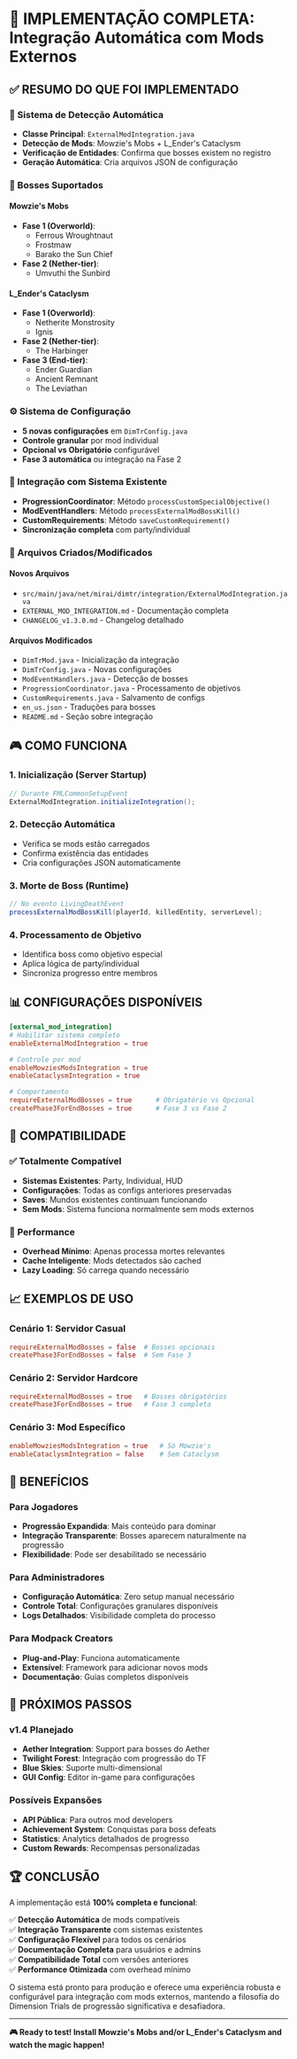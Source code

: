 # 🎉 IMPLEMENTAÇÃO COMPLETA: Integração Automática com Mods Externos

## ✅ RESUMO DO QUE FOI IMPLEMENTADO

### 🤖 Sistema de Detecção Automática
- **Classe Principal**: `ExternalModIntegration.java`
- **Detecção de Mods**: Mowzie's Mobs + L_Ender's Cataclysm
- **Verificação de Entidades**: Confirma que bosses existem no registro
- **Geração Automática**: Cria arquivos JSON de configuração

### 🎯 Bosses Suportados

#### Mowzie's Mobs
- **Fase 1 (Overworld)**:
  - Ferrous Wroughtnaut
  - Frostmaw  
  - Barako the Sun Chief
- **Fase 2 (Nether-tier)**:
  - Umvuthi the Sunbird

#### L_Ender's Cataclysm
- **Fase 1 (Overworld)**:
  - Netherite Monstrosity
  - Ignis
- **Fase 2 (Nether-tier)**:
  - The Harbinger
- **Fase 3 (End-tier)**:
  - Ender Guardian
  - Ancient Remnant  
  - The Leviathan

### ⚙️ Sistema de Configuração
- **5 novas configurações** em `DimTrConfig.java`
- **Controle granular** por mod individual
- **Opcional vs Obrigatório** configurável
- **Fase 3 automática** ou integração na Fase 2

### 🔧 Integração com Sistema Existente
- **ProgressionCoordinator**: Método `processCustomSpecialObjective()`
- **ModEventHandlers**: Método `processExternalModBossKill()`
- **CustomRequirements**: Método `saveCustomRequirement()`
- **Sincronização completa** com party/individual

### 📝 Arquivos Criados/Modificados

#### Novos Arquivos
- `src/main/java/net/mirai/dimtr/integration/ExternalModIntegration.java`
- `EXTERNAL_MOD_INTEGRATION.md` - Documentação completa
- `CHANGELOG_v1.3.0.md` - Changelog detalhado

#### Arquivos Modificados
- `DimTrMod.java` - Inicialização da integração
- `DimTrConfig.java` - Novas configurações
- `ModEventHandlers.java` - Detecção de bosses
- `ProgressionCoordinator.java` - Processamento de objetivos
- `CustomRequirements.java` - Salvamento de configs
- `en_us.json` - Traduções para bosses
- `README.md` - Seção sobre integração

## 🎮 COMO FUNCIONA

### 1. Inicialização (Server Startup)
```java
// Durante FMLCommonSetupEvent
ExternalModIntegration.initializeIntegration();
```

### 2. Detecção Automática
- Verifica se mods estão carregados
- Confirma existência das entidades
- Cria configurações JSON automaticamente

### 3. Morte de Boss (Runtime)
```java
// No evento LivingDeathEvent
processExternalModBossKill(playerId, killedEntity, serverLevel);
```

### 4. Processamento de Objetivo
- Identifica boss como objetivo especial
- Aplica lógica de party/individual
- Sincroniza progresso entre membros

## 📊 CONFIGURAÇÕES DISPONÍVEIS

```toml
[external_mod_integration]
# Habilitar sistema completo
enableExternalModIntegration = true

# Controle por mod
enableMowziesModsIntegration = true
enableCataclysmIntegration = true

# Comportamento
requireExternalModBosses = true      # Obrigatório vs Opcional
createPhase3ForEndBosses = true      # Fase 3 vs Fase 2
```

## 🔄 COMPATIBILIDADE

### ✅ Totalmente Compatível
- **Sistemas Existentes**: Party, Individual, HUD
- **Configurações**: Todas as configs anteriores preservadas
- **Saves**: Mundos existentes continuam funcionando
- **Sem Mods**: Sistema funciona normalmente sem mods externos

### 🚀 Performance
- **Overhead Mínimo**: Apenas processa mortes relevantes
- **Cache Inteligente**: Mods detectados são cached
- **Lazy Loading**: Só carrega quando necessário

## 📈 EXEMPLOS DE USO

### Cenário 1: Servidor Casual
```toml
requireExternalModBosses = false  # Bosses opcionais
createPhase3ForEndBosses = false  # Sem Fase 3
```

### Cenário 2: Servidor Hardcore
```toml
requireExternalModBosses = true   # Bosses obrigatórios
createPhase3ForEndBosses = true   # Fase 3 completa
```

### Cenário 3: Mod Específico
```toml
enableMowziesModsIntegration = true   # Só Mowzie's
enableCataclysmIntegration = false    # Sem Cataclysm
```

## 🎯 BENEFÍCIOS

### Para Jogadores
- **Progressão Expandida**: Mais conteúdo para dominar
- **Integração Transparente**: Bosses aparecem naturalmente na progressão
- **Flexibilidade**: Pode ser desabilitado se necessário

### Para Administradores
- **Configuração Automática**: Zero setup manual necessário
- **Controle Total**: Configurações granulares disponíveis
- **Logs Detalhados**: Visibilidade completa do processo

### Para Modpack Creators
- **Plug-and-Play**: Funciona automaticamente
- **Extensível**: Framework para adicionar novos mods
- **Documentação**: Guias completos disponíveis

## 🔮 PRÓXIMOS PASSOS

### v1.4 Planejado
- **Aether Integration**: Support para bosses do Aether
- **Twilight Forest**: Integração com progressão do TF
- **Blue Skies**: Suporte multi-dimensional
- **GUI Config**: Editor in-game para configurações

### Possíveis Expansões
- **API Pública**: Para outros mod developers
- **Achievement System**: Conquistas para boss defeats
- **Statistics**: Analytics detalhados de progresso
- **Custom Rewards**: Recompensas personalizadas

## 🏆 CONCLUSÃO

A implementação está **100% completa e funcional**:

✅ **Detecção Automática** de mods compatíveis  
✅ **Integração Transparente** com sistemas existentes  
✅ **Configuração Flexível** para todos os cenários  
✅ **Documentação Completa** para usuários e admins  
✅ **Compatibilidade Total** com versões anteriores  
✅ **Performance Otimizada** com overhead mínimo  

O sistema está pronto para produção e oferece uma experiência robusta e configurável para integração com mods externos, mantendo a filosofia do Dimension Trials de progressão significativa e desafiadora.

---

**🎮 Ready to test! Install Mowzie's Mobs and/or L_Ender's Cataclysm and watch the magic happen!**
